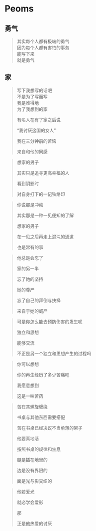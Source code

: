 # Peoms

## 勇气

> 其实每个人都有极端的勇气  
> 因为每个人都有害怕的事务  
> 能写下来  
> 就是勇气  

## 家

> 写下我想写的话吧  
> 不是为了写而写  
> 我是难得地  
> 为了我想到的家  
>
> 有名人在有了家之后说
> 
> “我讨厌这国的女人”
> 
> 我在三分钟前的苦恼
> 
> 来自和他的同感

> 想家的男子
> 
> 其实只是追寻更高幸福的人
> 
> 看到阴影时
> 
> 对自身打下的一记铁烙印


> 你说那是冲动
> 
> 其实那是一种一见便知的了解
> 
> 想家的男子
> 
> 在一见之后再走上混沌的通道
> 
> 也是常有的事

> 他总是会忘了
> 
> 家的另一半
>
> 忘了她的坚持
> 
> 她的尊严
> 
> 忘了自己的拜倒与抉择
> 
> 来自于她的威严

> 可是你怎么能去预防伤害的发生呢
> 
> 独立和思想
> 
> 能够交流
> 
> 不正是另一个独立和思想产生的过程吗

> 你可以想想
> 
> 你的再生经历了多少苦痛吧
>
> 我愿意想到
> 
> 这是一味苦药

> 苦在其螺旋缠绕
> 
> 书桌与其他东西需要搭配
> 
> 苦在书桌已经决议不当单薄的架子
> 
> 他要真地活
> 
> 按照书桌的规律和生息
> 
> 腿是插在地里的
> 
> 边是没有界限的
> 
> 面是光与影交织的

> 他若爱光
> 
> 就必学会爱影
> 
> 那
> 
> 正是他热爱的讨厌
